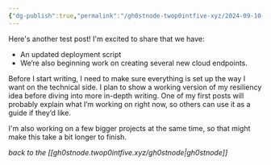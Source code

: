 ```yaml
---
{"dg-publish":true,"permalink":"/gh0stnode-twop0intfive-xyz/2024-09-10-yet-another-test-post/","title":"in theaters now! Coming this summer: ","created":"2024-10-13T16:30:20.000-04:00"}
---
```



Here's another test post! I'm excited to share that we have:
- An updated deployment script 
- We’re also beginning work on creating several new cloud endpoints.


Before I start writing, I need to make sure everything is set up the way I want on the technical side. I plan to show a working version of my resiliency idea before diving into more in-depth writing. One of my first posts will probably explain what I’m working on right now, so others can use it as a guide if they’d like.

I'm also working on a few bigger projects at the same time, so that might make this take a bit longer to finish.



*back to the [[gh0stnode.twop0intfive.xyz/gh0stnode\|gh0stnode]]*